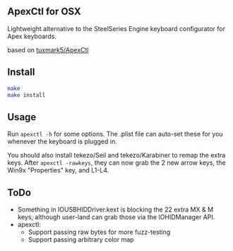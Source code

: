 ApexCtl for OSX
----
Lightweight alternative to the SteelSeries Engine keyboard configurator for Apex keyboards.  

based on [tuxmark5/ApexCtl](http://github.com/tuxmark5/ApexCtl)

Install
----
```bash
make
make install
```

Usage
----
Run `apexctl -h` for some options. The .plist file can auto-set these for you whenever the keyboard is plugged in.

You should also install tekezo/Seil and tekezo/Karabiner to remap the extra keys.
After `apexctl -rawkeys`, they can now grab the 2 new arrow keys, the Win9x "Properties" key, and L1-L4.  

ToDo
--
* Something in IOUSBHIDDriver.kext is blocking the 22 extra MX & M keys, although user-land can grab those via the IOHIDManager API.  
* apexctl:
  *  Support passing raw bytes for more fuzz-testing
  *  Support passing arbitrary color map

